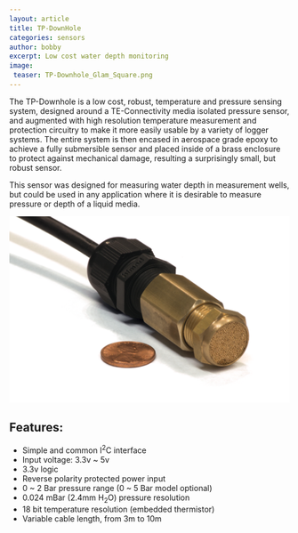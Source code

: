 ```yaml
---
layout: article
title: TP-DownHole
categories: sensors
author: bobby
excerpt: Low cost water depth monitoring
image:
 teaser: TP-Downhole_Glam_Square.png
---
```

The TP-Downhole is a low cost, robust, temperature and pressure sensing system, designed around a TE-Connectivity media isolated pressure sensor, and augmented with high resolution temperature measurement and protection circuitry to make it more easily usable by a variety of logger systems. The entire system is then encased in aerospace grade epoxy to achieve a fully submersible sensor and placed inside of a brass enclosure to protect against mechanical damage, resulting a surprisingly small, but robust sensor.

This sensor was designed for measuring water depth in measurement wells, but could be used in any application where it is desirable to measure pressure or depth of a liquid media. 

![TP-Downhole](/images/TP-Downhole_Enclosure.png "TP-Downhole Enclosure")

## Features:
* Simple and common I<sup>2</sup>C interface
* Input voltage: 3.3v ~ 5v
* 3.3v logic 
* Reverse polarity protected power input
* 0 ~ 2 Bar pressure range (0 ~ 5 Bar model optional)
* 0.024 mBar (2.4mm H<sub>2</sub>O) pressure resolution
* 18 bit temperature resolution (embedded thermistor)
* Variable cable length, from 3m to 10m 


